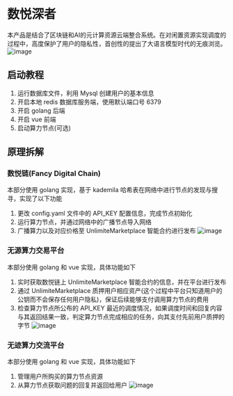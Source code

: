 # 数悦深者  
本产品是结合了区块链和AI的元计算资源云端整合系统。在对闲置资源实现调度的过程中，高度保护了用户的隐私性，首创性的提出了大语言模型时代的无痕浏览。
![image](https://github.com/nft-maker-one/Intersection_of_metadata_and_AI/assets/121859606/353c60c2-976f-47cc-88e9-5b217b85829c)

## 启动教程
1. 运行数据库文件，利用 Mysql 创建用户的基本信息
2. 开启本地 redis 数据库服务端，使用默认端口号 6379
3. 开启 golang 后端
4. 开启 vue 前端
5. 启动算力节点(可选)
## 原理拆解

### 数悦链(Fancy Digital Chain)
本部分使用 golang 实现，基于 kademila 哈希表在网络中进行节点的发现与搜寻，实现了以下功能
1. 更改 config.yaml 文件中的 API_KEY 配置信息，完成节点初始化
2. 运行算力节点，并通过网络中的广播节点导入网络
3. 广播算力以及对应价格至 UnlimiteMarketplace 智能合约进行发布
![image](https://github.com/nft-maker-one/Intersection_of_metadata_and_AI/assets/121859606/03c9d8fe-7e0d-4935-aaf8-ce8e7a833a24)


### 无源算力交易平台
本部分使用 golang 和 vue 实现，具体功能如下
1. 实时获取数悦链上 UnlimiteMarketplace 智能合约的信息，并在平台进行发布
2. 通过 UnlimiteMarketplace 质押用户相应资产(这个过程中平台只知道用户的公钥而不会保存任何用户隐私)，保证后续能够支付调用算力节点的费用
3. 检查算力节点所公布的 API_KEY 最近的调度情况，如果调度时间和回复内容与其返回结果一致，判定算力节点完成相应的任务，向其支付先前用户质押的字节
![image](https://github.com/nft-maker-one/Intersection_of_metadata_and_AI/assets/121859606/9bb351ad-0ba9-4600-a11a-38dacb3177fb)

### 无迹算力交流平台
本部分使用 golang 和 vue 实现，具体功能如下
1. 管理用户所购买的算力节点资源
2. 从算力节点获取问题的回复并返回给用户
![image](https://github.com/nft-maker-one/Intersection_of_metadata_and_AI/assets/121859606/ae2664cb-4232-4bc1-9b65-7349155951dc)



